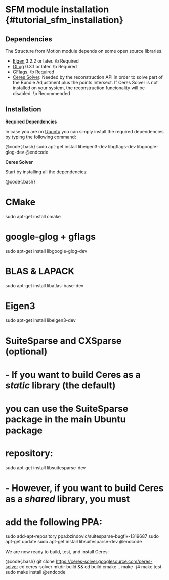 SFM module installation {#tutorial_sfm_installation}
=======================

Dependencies
------------

The Structure from Motion module depends on some open source libraries.

  - [Eigen](http://eigen.tuxfamily.org) 3.2.2 or later. \b Required
  - [GLog](https://github.com/google/glog) 0.3.1 or later. \b Required
  - [GFlags]( https://github.com/gflags). \b Required
  - [Ceres Solver](http://ceres-solver.org). Needed by the reconstruction API in order to solve part of the Bundle Adjustment plus the points Intersect. If Ceres Solver is not installed on your system, the reconstruction funcionality will be disabled. \b Recommended



Installation
------------

__Required Dependencies__

In case you are on [Ubuntu](http://www.ubuntu.com) you can simply install the required dependencies by typing the following command:

@code{.bash}
  sudo apt-get install libeigen3-dev libgflags-dev libgoogle-glog-dev
@endcode

__Ceres Solver__

Start by installing all the dependencies:

@code{.bash}
  # CMake
  sudo apt-get install cmake
  # google-glog + gflags
  sudo apt-get install libgoogle-glog-dev
  # BLAS & LAPACK
  sudo apt-get install libatlas-base-dev
  # Eigen3
  sudo apt-get install libeigen3-dev
  # SuiteSparse and CXSparse (optional)
  # - If you want to build Ceres as a *static* library (the default)
  #   you can use the SuiteSparse package in the main Ubuntu package
  #   repository:
  sudo apt-get install libsuitesparse-dev
  # - However, if you want to build Ceres as a *shared* library, you must
  #   add the following PPA:
  sudo add-apt-repository ppa:bzindovic/suitesparse-bugfix-1319687
  sudo apt-get update
  sudo apt-get install libsuitesparse-dev
@endcode

We are now ready to build, test, and install Ceres:

@code{.bash}
  git clone https://ceres-solver.googlesource.com/ceres-solver
  cd ceres-solver
  mkdir build && cd build
  cmake ..
  make -j4
  make test
  sudo make install
@endcode